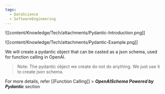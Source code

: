 ```yaml
---
tags:
  - DataScience
  - SoftwareEngineering
---
```

![[content/Knowledge/Tech/attachments/Pydantic-Introduction.png]]

![[content/Knowledge/Tech/attachments/Pydantic-Example.png]]

We will create a pydantic object that can be casted as a json schema, used for function calling in OpenAI. 

> Note: The pydantic object we create do not do anything. We just use it to create json schema.

For more details, refer [[Function Calling]] > ***OpenAISchema Powered by Pydantic*** section